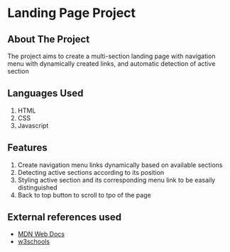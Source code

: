 # Landing Page Project

## About The Project
The project aims to create a multi-section landing page with navigation menu with dynamically created links,
and  automatic detection of active section


## Languages Used
1. HTML
2. CSS
3. Javascript


## Features
1. Create navigation menu links dynamically based on available sections
2. Detecting active sections according to its position
3. Styling active section and its corresponding menu link to be easaily distinguished
4. Back to top button to scroll to tpo of the page

## External references used
* [MDN Web Docs](https://developer.mozilla.org/en-US/docs/Web/)
* [w3schools](https://www.w3schools.com/)
